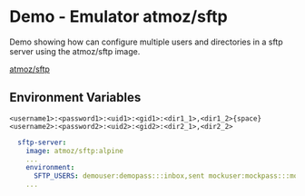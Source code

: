 # Demo - Emulator atmoz/sftp

Demo showing how can configure multiple users and directories in a sftp server using the atmoz/sftp image.

[atmoz/sftp](https://github.com/atmoz/sftp)


## Environment Variables
`<username1>:<password1>:<uid1>:<gid1>:<dir1_1>,<dir1_2>{space}<username2>:<password2>:<uid2>:<gid2>:<dir2_1>,<dir2_2>`


```yml
  sftp-server:
    image: atmoz/sftp:alpine
    ...
    environment:
      SFTP_USERS: demouser:demopass:::inbox,sent mockuser:mockpass:::mock-inbox,mock-sent fakeuser:fakepass:::fake-inbox,fake-sent
    ...
```
